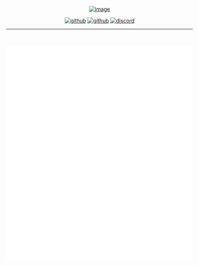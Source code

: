 <span align="center">

<a href="https://pinax.network"><img width="500" alt="image" src="https://user-images.githubusercontent.com/550895/214665167-82081b6d-0bd4-480e-9e18-075955ef2125.png"></img></a>

[<img alt="github" src="https://img.shields.io/badge/Github-Pinax-7240C8?style=for-the-badge&logo=github">](https://github.com/pinax-network)
[<img alt="github" src="https://img.shields.io/badge/Twitter-pinax-1D9BF0?style=for-the-badge&logo=twitter">](https://twitter.com/PinaxNetwork)
[<img alt="discord" src="https://img.shields.io/badge/Discord-TheGraph-737CF8?style=for-the-badge&logo=discord">](https://discord.gg/graphprotocol)

---

<br />

![Metrics](/profile/metrics.svg)

</span>